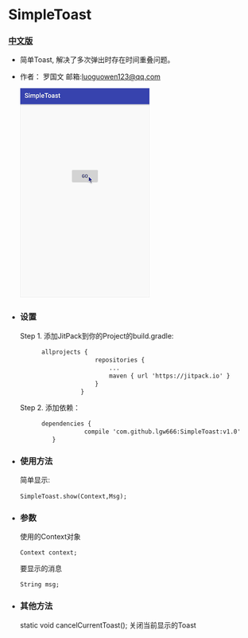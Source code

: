 # SimpleToast
 ### [中文版](https://github.com/lgw666/SimpleToast/blob/master/README-CN.md)
 * 简单Toast, 解决了多次弹出时存在时间重叠问题。
 * 作者： 罗国文 邮箱:<a href="#">luoguowen123@qq.com</a>

  
      ![image](https://github.com/lgw666/SimpleToast/blob/master/SimpleToastDemo.gif)
 
 * ### 设置

   Step 1. 添加JitPack到你的Project的build.gradle:
            
             allprojects {
                    		repositories {
                    			...
                    			maven { url 'https://jitpack.io' }
                    		}
                    	}
                    	
   Step 2.  添加依赖：
   
             dependencies {
             	         compile 'com.github.lgw666:SimpleToast:v1.0'
             	}
              
 * ### 使用方法

   简单显示:

   `SimpleToast.show(Context,Msg);`

   
 * ### 参数

   使用的Context对象
 
   ```
   Context context;
   ```
   
   要显示的消息
   
   ```
   String msg;
   ```
 
 * ### 其他方法
 
   static void cancelCurrentToast(); 关闭当前显示的Toast
